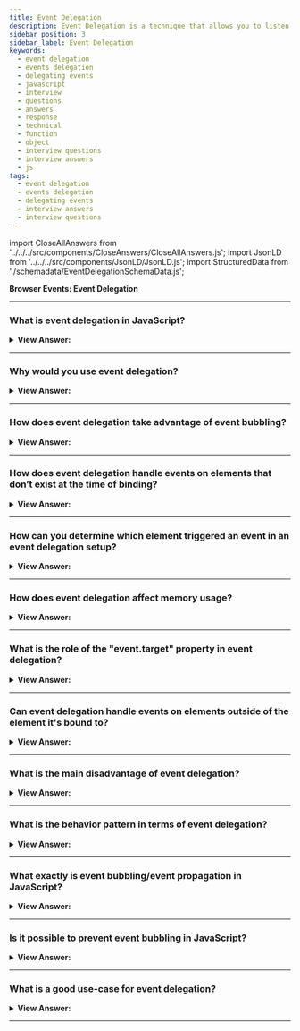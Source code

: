 ```yaml
---
title: Event Delegation
description: Event Delegation is a technique that allows you to listen for events on a parent element; then delegate the event to its children. Interview Questions & Answers
sidebar_position: 3
sidebar_label: Event Delegation
keywords:
  - event delegation
  - events delegation
  - delegating events
  - javascript
  - interview
  - questions
  - answers
  - response
  - technical
  - function
  - object
  - interview questions
  - interview answers
  - js
tags:
  - event delegation
  - events delegation
  - delegating events
  - interview answers
  - interview questions
---
```


import CloseAllAnswers from '../../../src/components/CloseAnswers/CloseAllAnswers.js';
import JsonLD from '../../../src/components/JsonLD/JsonLD.js';
import StructuredData from './schemadata/EventDelegationSchemaData.js';

<JsonLD data={StructuredData} />

<head>
  <title>Event Delegation | JavaScript Frontend Phone Interview</title>
</head>

**Browser Events: Event Delegation**

<CloseAllAnswers />

---

### What is event delegation in JavaScript?

<details>
  <summary><strong>View Answer:</strong></summary>
  <div>
  <div><strong>Interview Response:</strong> Event delegation is a technique where you bind a single event listener to a parent element that will fire for all descendants matching a selector, whether those descendants exist now or are added in the future dynamically.
    </div><br />
  <div><strong className="codeExample">Code Example:</strong><br /><br />

  <div></div>

Consider a list where we want to handle clicks on any item:

HTML:

```html
<ul id="myList">
  <li>Item 1</li>
  <li>Item 2</li>
  <li>Item 3</li>
  <!-- More items can be dynamically added -->
</ul>
```

JavaScript:

```javascript
document.querySelector("#myList").addEventListener("click", function(e) {
  if(e.target && e.target.nodeName === "LI") {
    console.log("List item ", e.target.textContent, " was clicked");
  }
});
```

In this example, we attach a single event listener to the parent `ul` element, rather than individual listeners to each `li`. This is more efficient and works for dynamically added items as well.

  </div>  
  </div>
</details>

---

### Why would you use event delegation?

<details>
  <summary><strong>View Answer:</strong></summary>
  <div>
  <div><strong>Interview Response:</strong> Event delegation improves performance by reducing the number of event handlers needed. It also handles events on future child elements, useful when dynamically adding elements to the DOM.
  </div>
  </div>
</details>

---

### How does event delegation take advantage of event bubbling?

<details>
  <summary><strong>View Answer:</strong></summary>
  <div>
  <div><strong>Interview Response:</strong> Event delegation relies on event bubbling since the event triggered on a child element will bubble up to the parent, where the single event listener is placed.
  </div>
  </div>
</details>

---

### How does event delegation handle events on elements that don’t exist at the time of binding?

<details>
  <summary><strong>View Answer:</strong></summary>
  <div>
  <div><strong>Interview Response:</strong> Event delegation handles events on future elements by binding the event listener to a parent element. The event bubbles up from the target to the parent, where it can be intercepted and handled.

  </div><br />
  <div><strong className="codeExample">Code Example:</strong><br /><br />

  <div></div>

Consider a scenario where list items are added dynamically to a list, and we want to handle clicks on these new items.

HTML:

```html
<button id="add">Add Item</button>
<ul id="myList">
  <!-- Items will be dynamically added here -->
</ul>
```

JavaScript:

```javascript
document.querySelector("#add").addEventListener("click", function() {
  const li = document.createElement("li");
  li.textContent = "New Item";
  document.querySelector("#myList").appendChild(li);
});

document.querySelector("#myList").addEventListener("click", function(e) {
  if(e.target && e.target.nodeName === "LI") {
    console.log("List item ", e.target.textContent, " was clicked");
  }
});
```

Here, even though new list items ("li") are created after the event listeners are attached, clicks on these new items are still correctly handled. This is because the event listener is attached to the parent ("ul"), and events bubble up.

  </div>
  </div>
</details>

---

### How can you determine which element triggered an event in an event delegation setup?

<details>
  <summary><strong>View Answer:</strong></summary>
  <div>
  <div><strong>Interview Response:</strong> You can determine the triggering element by using the `event.target` property, which refers to the original element where the event was fired.
  </div><br />
  <div><strong className="codeExample">Code Example:</strong><br /><br />

  <div></div>

Here's an example where we handle clicks on items in a list using event delegation, and determine which item was clicked.

HTML:

```html
<ul id="myList">
  <li>Item 1</li>
  <li>Item 2</li>
  <li>Item 3</li>
</ul>
```

JavaScript:

```javascript
document.querySelector("#myList").addEventListener("click", function(e) {
  if(e.target && e.target.nodeName === "LI") {
    console.log("The element that triggered the event is: ", e.target);
  }
});
```

In this scenario, clicking on an item in the list will log the item element to the console. The clicked element is identified using the `event.target` property in the event handler function.

  </div>
  </div>
</details>

---

### How does event delegation affect memory usage?

<details>
  <summary><strong>View Answer:</strong></summary>
  <div>
  <div><strong>Interview Response:</strong> Event delegation can reduce memory usage by binding event listeners to a parent element instead of individual child elements. This way, fewer event handlers are created, resulting in efficient memory management.
  </div><br />
  <div><strong className="codeExample">Code Example:</strong><br /><br />

  <div></div>

HTML:

```html
<div id="parent">
  <button class="child">Button 1</button>
  <button class="child">Button 2</button>
  <button class="child">Button 3</button>
</div>
```

JavaScript: *We are targeting the `parent` instead of each individual child.*

```javascript
document.getElementById('parent').addEventListener('click', function(event) {
  if (event.target.classList.contains('child')) {
    console.log('Button clicked:', event.target.textContent);
  }
});
```

  </div>
  </div>
</details>

---

### What is the role of the "event.target" property in event delegation?

<details>
  <summary><strong>View Answer:</strong></summary>
  <div>
  <div><strong>Interview Response:</strong> `event.target` is crucial in event delegation as it refers to the actual element that triggered the event, allowing us to correctly handle the event even when it bubbles up to a parent element.
  </div>
  </div>
</details>

---

### Can event delegation handle events on elements outside of the element it's bound to?

<details>
  <summary><strong>View Answer:</strong></summary>
  <div>
  <div><strong>Interview Response:</strong> No, event delegation can only handle events on the element it's bound to and its descendants, not on elements outside of this hierarchy.
  </div><br />
  <div><strong className="codeExample">Code Example:</strong><br /><br />

  <div></div>

Let's consider two lists - one where the event listener is bound, and another separate list.

HTML:

```html
<ul id="myList">
  <li>Item 1</li>
  <li>Item 2</li>
</ul>

<ul id="otherList">
  <li>Other Item 1</li>
  <li>Other Item 2</li>
</ul>
```

JavaScript:

```javascript
document.querySelector("#myList").addEventListener("click", function(e) {
  if(e.target && e.target.nodeName === "LI") {
    console.log("List item ", e.target.textContent, " was clicked in myList");
  }
});

document.querySelector("#otherList").addEventListener("click", function(e) {
  if(e.target && e.target.nodeName === "LI") {
    console.log("List item ", e.target.textContent, " was clicked in otherList");
  }
});
```

In this scenario, clicking items in `myList` will trigger its own event listener, and clicking items in `otherList` will trigger its own listener. The listener on `myList` won't react to clicks in `otherList` and vice versa because they are outside of each other's hierarchies.

  </div>
  </div>
</details>

---

### What is the main disadvantage of event delegation?

<details>
  <summary><strong>View Answer:</strong></summary>
  <div>
  <div><strong>Interview Response:</strong> The main disadvantage is complexity when dealing with specific event types that don't bubble, such as `focus`, `blur`, and `mouseenter` events, which may require different strategies.
  </div><br />
  <div><strong>Technical Details:</strong> In the case of focus, blur, and mouseenter events, event delegation may not work as expected or may have limitations. These events are not capable of bubbling up through the DOM tree, making it difficult to effectively delegate them to parent elements. As a result, handling these events using delegation might not be straightforward or even possible in certain scenarios.
  </div><br />
  <div><strong className="codeExample">Code Example:</strong><br /><br />

  <div></div>

Here's an example that demonstrates the limitations of event delegation with focus, blur, and mouseenter events:

```html
<div id="parent">
  <input type="text" class="child" placeholder="Input 1">
  <input type="text" class="child" placeholder="Input 2">
  <input type="text" class="child" placeholder="Input 3">
</div>
```

```javascript
document.getElementById('parent').addEventListener('focus', function(event) {
  console.log('Input focused:', event.target.placeholder);
}, true); // Using the "capture" phase

document.getElementById('parent').addEventListener('blur', function(event) {
  console.log('Input blurred:', event.target.placeholder);
}, true); // Using the "capture" phase

document.getElementById('parent').addEventListener('mouseenter', function(event) {
  console.log('Mouse entered:', event.target.placeholder);
});
```

In this example, we attempt to use event delegation with focus, blur, and mouseenter events. However, due to the nature of these events, they don't naturally bubble up through the DOM tree. To capture these events, we need to use the "capture" phase by passing `true` as the third argument to the `addEventListener` method. Even with this approach, event delegation with these events might not work as expected or may require additional workarounds, making it less suitable for delegation compared to other events that naturally bubble up.

  </div>
  </div>
</details>

---

### What is the behavior pattern in terms of event delegation?

<details>
  <summary><strong>View Answer:</strong></summary>
  <div>
  <div><strong>Interview Response:</strong> In events, the behavior pattern has two parts. First, we add a custom attribute to an element that describes its behavior. Second, a document-wide handler tracks events and acts if an event happens on an attributed element.
    </div><br />
  <div><strong className="codeExample">Code Example:</strong><br /><br />

  <div></div>

```html
<!-- Counter: -->
<input type="button" value="1" data-counter />

<!-- One more counter: -->
<input type="button" value="2" data-counter />

<script>
  document.addEventListener('click', function (event) {
    if (event.target.dataset.counter != undefined) {
      // if the attribute exists...
      event.target.value++;
    }
  });
</script>
```

  </div>
  </div>
</details>

---

### What exactly is event bubbling/event propagation in JavaScript?

<details>
  <summary><strong>View Answer:</strong></summary>
  <div>
  <div><strong>Interview Response:</strong> Event bubbling, or event propagation, is a process in JavaScript where an event triggers on the target element and then successively triggers on its ancestors, moving up through the DOM tree hierarchy.
    </div><br />  
  <div><strong>Technical Response:</strong> When an element triggers an event, the event handler/event listener associated with that event gets called. When an event fires on a parent element, it goes through a "bubbling" phase. The browser checks to determine if the element that caused the event has an event handler registered to it during the "bubbling" phase. If it does, the event handler executes. If it does not, it proceeds to the parent element and checks to see if it has an event handler assigned to it. The browser proceeds up the parent element chain, checking for and executing registered event handlers until it reaches the root element.
    </div><br />  
  </div>
</details>

---

### Is it possible to prevent event bubbling in JavaScript?

<details>
  <summary><strong>View Answer:</strong></summary>
  <div>
  <div><strong>Interview Response:</strong> Yes, event bubbling can be prevented in JavaScript by using the `event.stopPropagation()` method, which stops the event from continuing to bubble up the DOM tree.
    </div><br />
  <div><strong className="codeExample">Code Example:</strong><br /><br />

  <div></div>

```js
Element.handleOnClick = (event) => {
  event.stopPropagation();
  // Add code to handle the event here
}
```

  </div>
  </div>
</details>

---

### What is a good use-case for event delegation?

<details>
  <summary><strong>View Answer:</strong></summary>
  <div>  
  <div><strong>Interview Response:</strong> Event delegation is useful when handling events on many elements, like list items, or on elements dynamically added to the DOM, as it improves performance and reduces memory usage.
    </div><br />
  <div><strong>Technical Response:</strong> Event delegation can be pretty handy when you wish to set an event listener on child elements automatically. Assume you want to add an event listener to all the &#60;li&#62; components in an &#60;ul&#62;. On the other hand, the unordered list gets constructed dynamically based on data obtained from an API call. An event handler could not be attached to each &#60;li&#62; element individually, but it could be attached to the &#60;ul&#62; element and delegated to each of the child &#60;li&#62; elements.
    </div><br />
    <div><strong className="codeExample">Code Example:</strong><br /><br />

  <div></div>

```js

document.getElementById("app").innerHTML = `
<h1>Current Users</h1>
<ul id="itemList">
  <li>Item 1</li>
  <li>Item 2</li>
  <li>Item 3</li>
  <li>Item 4</li>
  <li>Item 5</li>
  <li>Item 6</li>
  <li>Item 7</li>
  <li>Item 8</li>
</ul>
`;

document.getElementById("itemList").addEventListener("click", (event) => {
  console.log(event.type);
});

```

  </div>
  </div>
</details>

---
